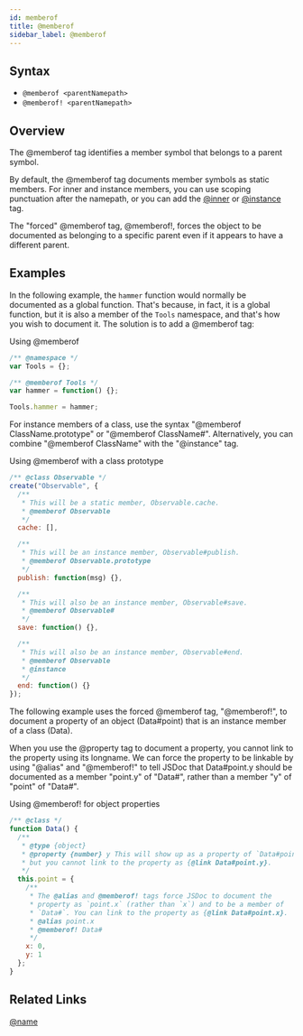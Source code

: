 ```yaml
---
id: memberof
title: @memberof
sidebar_label: @memberof
---
```


## Syntax

- `@memberof <parentNamepath>`
- `@memberof! <parentNamepath>`

## Overview

The @memberof tag identifies a member symbol that belongs to a parent symbol.

By default, the @memberof tag documents member symbols as static members. For inner and instance members, you can use scoping punctuation after the namepath, or you can add the [@inner](./inner.md) or [@instance](./instance.md) tag.

The "forced" @memberof tag, @memberof!, forces the object to be documented as belonging to a specific parent even if it appears to have a different parent.

## Examples

In the following example, the `hammer` function would normally be documented as a global function. That's because, in fact, it is a global function, but it is also a member of the `Tools` namespace, and that's how you wish to document it. The solution is to add a @memberof tag:

Using @memberof

```js
/** @namespace */
var Tools = {};

/** @memberof Tools */
var hammer = function() {};

Tools.hammer = hammer;
```

For instance members of a class, use the syntax "@memberof ClassName.prototype" or "@memberof ClassName#". Alternatively, you can combine "@memberof ClassName" with the "@instance" tag.

Using @memberof with a class prototype

```js
/** @class Observable */
create("Observable", {
  /**
   * This will be a static member, Observable.cache.
   * @memberof Observable
   */
  cache: [],

  /**
   * This will be an instance member, Observable#publish.
   * @memberof Observable.prototype
   */
  publish: function(msg) {},

  /**
   * This will also be an instance member, Observable#save.
   * @memberof Observable#
   */
  save: function() {},

  /**
   * This will also be an instance member, Observable#end.
   * @memberof Observable
   * @instance
   */
  end: function() {}
});
```

The following example uses the forced @memberof tag, "@memberof!", to document a property of an object (Data#point) that is an instance member of a class (Data).

When you use the @property tag to document a property, you cannot link to the property using its longname. We can force the property to be linkable by using "@alias" and "@memberof!" to tell JSDoc that Data#point.y should be documented as a member "point.y" of "Data#", rather than a member "y" of "point" of "Data#".

Using @memberof! for object properties

```js
/** @class */
function Data() {
  /**
   * @type {object}
   * @property {number} y This will show up as a property of `Data#point`,
   * but you cannot link to the property as {@link Data#point.y}.
   */
  this.point = {
    /**
     * The @alias and @memberof! tags force JSDoc to document the
     * property as `point.x` (rather than `x`) and to be a member of
     * `Data#`. You can link to the property as {@link Data#point.x}.
     * @alias point.x
     * @memberof! Data#
     */
    x: 0,
    y: 1
  };
}
```

## Related Links

[@name](./name.md)
